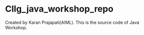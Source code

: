 # Cllg_java_workshop_repo
Created by Karan Prajapati(AIML).
This is the source code  of Java Workshop.
